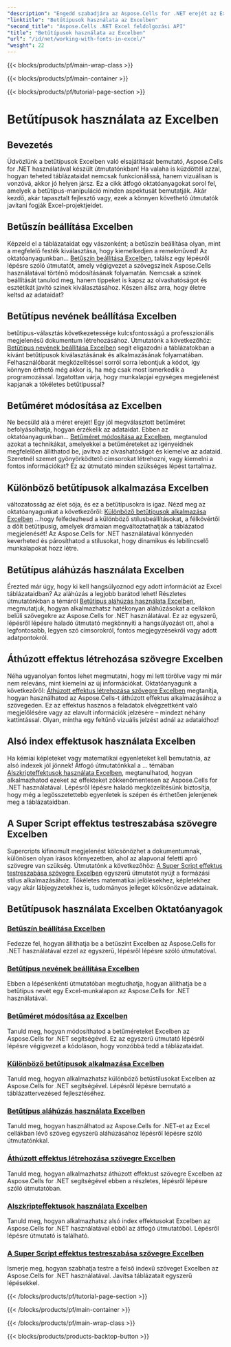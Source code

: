 ```yaml
---
"description": "Engedd szabadjára az Aspose.Cells for .NET erejét az Excelben használt betűtípusok használatáról szóló oktatóanyagokkal, a színek beállításától a stílusok alkalmazásáig a lenyűgöző táblázatokhoz."
"linktitle": "Betűtípusok használata az Excelben"
"second_title": "Aspose.Cells .NET Excel feldolgozási API"
"title": "Betűtípusok használata az Excelben"
"url": "/id/net/working-with-fonts-in-excel/"
"weight": 22
---
```


{{< blocks/products/pf/main-wrap-class >}}

{{< blocks/products/pf/main-container >}}

{{< blocks/products/pf/tutorial-page-section >}}

# Betűtípusok használata az Excelben

## Bevezetés

Üdvözlünk a betűtípusok Excelben való elsajátítását bemutató, Aspose.Cells for .NET használatával készült útmutatónkban! Ha valaha is küzdöttél azzal, hogyan teheted táblázataidat nemcsak funkcionálissá, hanem vizuálisan is vonzóvá, akkor jó helyen jársz. Ez a cikk átfogó oktatóanyagokat sorol fel, amelyek a betűtípus-manipuláció minden aspektusát bemutatják. Akár kezdő, akár tapasztalt fejlesztő vagy, ezek a könnyen követhető útmutatók javítani fogják Excel-projektjeidet.

## Betűszín beállítása Excelben

Képzeld el a táblázataidat egy vászonként; a betűszín beállítása olyan, mint a megfelelő festék kiválasztása, hogy kiemelkedjen a remekműved! Az oktatóanyagunkban… [Betűszín beállítása Excelben](./setting-font-color/), találsz egy lépésről lépésre szóló útmutatót, amely végigvezet a szövegszínek Aspose.Cells használatával történő módosításának folyamatán. Nemcsak a színek beállítását tanulod meg, hanem tippeket is kapsz az olvashatóságot és esztétikát javító színek kiválasztásához. Készen állsz arra, hogy életre keltsd az adataidat?

## Betűtípus nevének beállítása Excelben

betűtípus-választás következetessége kulcsfontosságú a professzionális megjelenésű dokumentum létrehozásához. Útmutatónk a következőhöz: [Betűtípus nevének beállítása Excelben](./setting-font-name/) segít eligazodni a táblázatokban a kívánt betűtípusok kiválasztásának és alkalmazásának folyamatában. Felhasználóbarát megközelítéssel sorról sorra lebontjuk a kódot, így könnyen érthető még akkor is, ha még csak most ismerkedik a programozással. Izgatottan várja, hogy munkalapjai egységes megjelenést kapjanak a tökéletes betűtípussal? 

## Betűméret módosítása az Excelben

Ne becsüld alá a méret erejét! Egy jól megválasztott betűméret befolyásolhatja, hogyan érzékelik az adataidat. Ebben az oktatóanyagunkban… [Betűméret módosítása az Excelben](./changing-font-size/), megtanulod azokat a technikákat, amelyekkel a betűméreteket az igényeidnek megfelelően állíthatod be, javítva az olvashatóságot és kiemelve az adataid. Szeretnél szemet gyönyörködtető címsorokat létrehozni, vagy kiemelni a fontos információkat? Ez az útmutató minden szükséges lépést tartalmaz. 

## Különböző betűtípusok alkalmazása Excelben

változatosság az élet sója, és ez a betűtípusokra is igaz. Nézd meg az oktatóanyagunkat a következőről: [Különböző betűtípusok alkalmazása Excelben](./applying-different-fonts-styles/) ...hogy felfedezhesd a különböző stílusbeállításokat, a félkövértől a dőlt betűtípusig, amelyek drámaian megváltoztathatják a táblázatod megjelenését! Az Aspose.Cells for .NET használatával könnyedén keverheted és párosíthatod a stílusokat, hogy dinamikus és lebilincselő munkalapokat hozz létre. 

## Betűtípus aláhúzás használata Excelben

Érezted már úgy, hogy ki kell hangsúlyoznod egy adott információt az Excel táblázataidban? Az aláhúzás a legjobb barátod lehet! Részletes útmutatónkban a témáról [Betűtípus aláhúzás használata Excelben](./using-font-underline-type/), megmutatjuk, hogyan alkalmazhatsz hatékonyan aláhúzásokat a cellákon belüli szövegekre az Aspose.Cells for .NET használatával. Ez az egyszerű, lépésről lépésre haladó útmutató megkönnyíti a hangsúlyozást ott, ahol a legfontosabb, legyen szó címsorokról, fontos megjegyzésekről vagy adott adatpontokról.

## Áthúzott effektus létrehozása szövegre Excelben

Néha ugyanolyan fontos lehet megmutatni, hogy mi lett törölve vagy mi már nem releváns, mint kiemelni az új információkat. Oktatóanyagunk a következőről: [Áthúzott effektus létrehozása szövegre Excelben](./creating-strike-out-effect/) megtanítja, hogyan használhatod az Aspose.Cells-t áthúzott effektus alkalmazásához a szövegeden. Ez az effektus hasznos a feladatok elvégzettként való megjelölésére vagy az elavult információk jelzésére – mindezt néhány kattintással. Olyan, mintha egy feltűnő vizuális jelzést adnál az adataidhoz!

## Alsó index effektusok használata Excelben

Ha kémiai képleteket vagy matematikai egyenleteket kell bemutatnia, az alsó indexek jól jönnek! Átfogó útmutatónkkal a ... témában [Alszkripteffektusok használata Excelben](./working-with-sub-script-effects/), megtanulhatod, hogyan alkalmazhatod ezeket az effekteket zökkenőmentesen az Aspose.Cells for .NET használatával. Lépésről lépésre haladó megközelítésünk biztosítja, hogy még a legösszetettebb egyenletek is szépen és érthetően jelenjenek meg a táblázataidban.

## A Super Script effektus testreszabása szövegre Excelben

Supercripts kifinomult megjelenést kölcsönözhet a dokumentumnak, különösen olyan írásos környezetben, ahol az alapvonal feletti apró szövegre van szükség. Útmutatónk a következőhöz: [A Super Script effektus testreszabása szövegre Excelben](./customizing-super-script-effect/) egyszerű útmutatót nyújt a formázási stílus alkalmazásához. Tökéletes matematikai jelölésekhez, képletekhez vagy akár lábjegyzetekhez is, tudományos jelleget kölcsönözve adatainak.

## Betűtípusok használata Excelben Oktatóanyagok
### [Betűszín beállítása Excelben](./setting-font-color/)
Fedezze fel, hogyan állíthatja be a betűszínt Excelben az Aspose.Cells for .NET használatával ezzel az egyszerű, lépésről lépésre szóló útmutatóval.
### [Betűtípus nevének beállítása Excelben](./setting-font-name/)
Ebben a lépésenkénti útmutatóban megtudhatja, hogyan állíthatja be a betűtípus nevét egy Excel-munkalapon az Aspose.Cells for .NET használatával.
### [Betűméret módosítása az Excelben](./changing-font-size/)
Tanuld meg, hogyan módosíthatod a betűméreteket Excelben az Aspose.Cells for .NET segítségével. Ez az egyszerű útmutató lépésről lépésre végigvezet a kódoláson, hogy vonzóbbá tedd a táblázataidat.
### [Különböző betűtípusok alkalmazása Excelben](./applying-different-fonts-styles/)
Tanuld meg, hogyan alkalmazhatsz különböző betűstílusokat Excelben az Aspose.Cells for .NET segítségével. Lépésről lépésre bemutató a táblázattervezésed fejlesztéséhez.
### [Betűtípus aláhúzás használata Excelben](./using-font-underline-type/)
Tanuld meg, hogyan használhatod az Aspose.Cells for .NET-et az Excel cellákban lévő szöveg egyszerű aláhúzásához lépésről lépésre szóló útmutatónkkal.
### [Áthúzott effektus létrehozása szövegre Excelben](./creating-strike-out-effect/)
Tanuld meg, hogyan alkalmazhatsz áthúzott effektust szövegre Excelben az Aspose.Cells for .NET segítségével ebben a részletes, lépésről lépésre szóló útmutatóban.
### [Alszkripteffektusok használata Excelben](./working-with-sub-script-effects/)
Tanuld meg, hogyan alkalmazhatsz alsó index effektusokat Excelben az Aspose.Cells for .NET használatával ebből az átfogó útmutatóból. Lépésről lépésre útmutató is található.
### [A Super Script effektus testreszabása szövegre Excelben](./customizing-super-script-effect/)
Ismerje meg, hogyan szabhatja testre a felső indexű szöveget Excelben az Aspose.Cells for .NET használatával. Javítsa táblázatait egyszerű lépésekkel.

{{< /blocks/products/pf/tutorial-page-section >}}

{{< /blocks/products/pf/main-container >}}

{{< /blocks/products/pf/main-wrap-class >}}

{{< blocks/products/products-backtop-button >}}